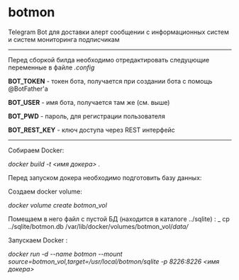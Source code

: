 # botmon
Telegram Bot для доставки алерт сообщении с информационных систем и систем мониторинга подписчикам

---

Перед сборкой билда необходимо отредактировать следуцющие переменные в файле _.config_

**BOT_TOKEN** - токен бота, получается при создании бота с помощь @BotFather'a

**BOT_USER** - имя бота, получается там же (см. выше)

**BOT_PWD** - пароль, для регистрации пользователя

**BOT_REST_KEY** - ключ доступа через REST интерфейс

---

 Собираем Docker:

_docker build -t <имя докера> ._


Перед запуском докера необходимо подготовить базу данных:

Создаем docker volume:    

_docker volume create botmon_vol_ 

Помещаем в него файл с пустой БД (находится в каталоге ../sqlite) :
_
cp ../sqlite/botmon.db  /var/lib/docker/volumes/botmon_vol/_data/_

Запускаем Docker : 

_docker run -d --name botmon --mount source=botmon_vol,target=/usr/local/botmon/sqlite -p 8226:8226 <имя докера>_



